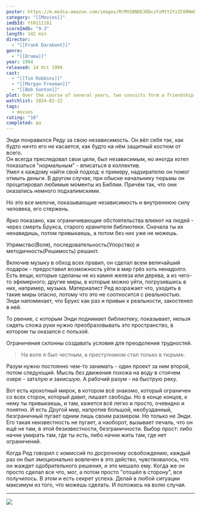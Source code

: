 ```yaml
---
poster: https://m.media-amazon.com/images/M/MV5BNDE3ODcxYzMtY2YzZC00NmNlLWJiNDMtZDViZWM2MzIxZDYwXkEyXkFqcGdeQXVyNjAwNDUxODI@._V1_SX300.jpg
category: "[[Movies]]"
imdbId: tt0111161
scoreImdb: "9.3"
length: 142 min
director:
  - "[[Frank Darabont]]"
genre:
  - "[[Drama]]"
year: 1994
released: 14 Oct 1994
cast:
  - "[[Tim Robbins]]"
  - "[[Morgan Freeman]]"
  - "[[Bob Gunton]]"
plot: Over the course of several years, two convicts form a friendship, seeking consolation and, eventually, redemption through basic compassion.
watchlist: 2024-02-22
tags:
  - movies
rating: "10"
completed: да
---
```

Энди понравился Реду за свою независимость. Он вёл себя так, как будто ничто его не касается, как будто на нём защитный костюм от всего.  
Он всегда преследовал свои цели, был независимым, но иногда хотел показаться "нормальным" - вписаться в коллектив.  
Умел к каждому найти свой подход: к примеру, надзирателю он помог отмыть деньги. В другом случае, при обыске начальнику тюрьмы он процитировал любимые моменты из Библии. Причём так, что они оказались немного подхалимскими.

Но это все мелочи, показывающие независимость и внутреннюю силу человека, его стержень.

Ярко показано, как ограничивающие обстоятельства влияют на людей - через смерть Брукса, старого хранителя библиотеки. Сначала ты их ненавидишь, потом привыкаешь, а потом без них уже не можешь.

Упрямство(Воля), последовательность(Упорство) и методичность(Решимость) решают.

Включив музыку в обход всех правил, он сделал всем величайший подарок - предоставил возможность уйти в мир грёз хоть ненадолго.  
Есть вещи, которые сделаны не из камня железа или дерева, а из чего-то эфемерного; другие миры, в которые можно уйти, погрузившись в них, например, музыка. Материалист Ред возражает что, уходить в такие миры опасно, потому что это не соотносится с реальностью. Энди напоминает, что Брукс как раз и привык к реальности, закостенел в ней.

То рвение, с которым Энди поднимает библиотеку, показывает, нельзя сидеть сложа руки нужно преобразовывать это пространство, в котором ты оказался с пользой.

Ограничения склонны создавать условия для преодоления трудностей.
>На воле я был честным, а преступником стал только в тюрьме.

Разум нужно постоянно чем-то занимать - один проект за ним второй,  потом следующий. Мысль без движения похожа на воду в стоячем озере - затхлую и закисшую. А рабочий разум - на быструю реку.

Вот есть крохотный мирок, в котором всё знакомо, который ограничен со всех сторон, который давит, лишает свободы. Но в конце концов, к нему ты привыкаешь, и там, кажется всё легко и просто, очевидно и понятно. И есть Другой мир, напротив большой, необузданный, безграничный пугает одним лишь своим размером. Но только не Энди.  
Его такая неизвестность не пугает, а наоборот, вызывает печаль, что он ещё не там, в этой безизвестности, безграничности. Выбор прост: либо начни умирать там, где ты есть, либо начни жить там, где нет ограничений.

Когда Ред говорил с комиссий по досрочному освобождению, каждый раз он был эмоционально вовлечен в это действо, чувствовалось, что он жаждет одобрительного решения, и это мешало ему. Когда же он просто сделал все что, мог, а потом просто "отошёл в сторону", все получилось. В этом и есть секрет успеха. Делай в любой ситуации максимум из того, что можешь сделать. И положись на волю случая.

---
![](https://m.media-amazon.com/images/M/MV5BNDE3ODcxYzMtY2YzZC00NmNlLWJiNDMtZDViZWM2MzIxZDYwXkEyXkFqcGdeQXVyNjAwNDUxODI@._V1_SX300.jpg)